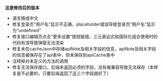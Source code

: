 **这是修改后的版本**
- 语言换成中文
- 修复登录页“用户名”显示不正确，placeholder错误导致登录页“用户名”显示为“undefined”
- 修复接口编辑页点击“更多设置”按钮报错，三元表达式和国际化组合使用时的代码有误导致弹窗无法渲染
- 修复未在cacheJson中存储apiNote及相关字段的信息，apiNote及相关字段的信息被保存在了api表中，但未保存到apiCache表中
- 注释掉对未定义的方法的调用
- 修复无法保存接口，后端未返回必须的字段，没有做兼容导致无法保存（本修复是不必要的，只要后端返回了这三个字段就好了）